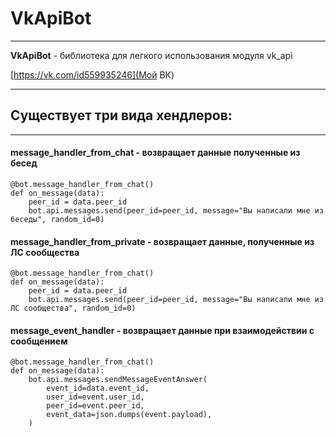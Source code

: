 # VkApiBot
____

**VkApiBot** - библиотека для легкого использования модуля vk_api

[https://vk.com/id559935246](Мой ВК)
___
## Существует три вида хендлеров:
___

#### message_handler_from_chat - возвращает данные полученные из бесед
    @bot.message_handler_from_chat()
    def on_message(data):
        peer_id = data.peer_id
        bot.api.messages.send(peer_id=peer_id, message="Вы написали мне из беседы", random_id=0)


#### message_handler_from_private - возвращает данные, полученные из ЛС сообщества
    @bot.message_handler_from_chat()
    def on_message(data):
        peer_id = data.peer_id
        bot.api.messages.send(peer_id=peer_id, message="Вы написали мне из ЛС сообщества", random_id=0)

#### message_event_handler - возвращает данные при взаимодействии с сообщением
    @bot.message_handler_from_chat()
    def on_message(data):
        bot.api.messages.sendMessageEventAnswer(
            event_id=data.event_id,
            user_id=event.user_id,
            peer_id=event.peer_id,
            event_data=json.dumps(event.payload),
        )
